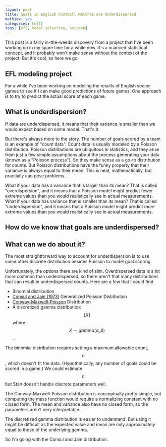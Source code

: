 ```yaml
---
layout: post
title: Goals in English Football Matches are Underdispersed
mathjax: yes
categories: [efl]
tags: [efl, model selection, poisson]
---
```


This post is a fairly in-the-weeds discovery from a project that I've been working on in my spare time for a while now. It's a nuanced statistical concept, and it probably won't make sense without the context of the project. But it's cool, so here we go.

## EFL modeling project

For a while I've been working on modeling the results of English soccer games to see if I can make good predictions of future games. One approach is to try to predict the actual score of each game.

## What is underdispersion?

If data are underdispersed, it means that their variance is smaller than we would expect based on some model. That's it.

But there's always more to the story. The number of goals scored by a team is an example of "count data". Count data is usually modeled by a Poisson distribution. Poisson distributions are ubiquitous in statistics, and they arise from just a few simple assumptions about the process generating your data (known as a "Poisson process"). So they make sense as a go-to distribution for counts. But Poisson distributions have the funny property that their variance is always equal to their mean. This is neat, mathematically, but practially can pose problems.

What if your data has a variance that is larger than its mean? That is called "overdispersion", and it means that a Poisson model might predict fewer extreme values than you would realistically see in actual measurements. What if your data has variance that is smaller than its mean? That is called "underdispersion", and it means that a Poisson model might predict more extreme values than you would realistically see in actual measurements.

## How do we know that goals are underdispersed?

## What can we do about it?

The most straightforward way to account for underdispersion is to use some other discrete distribution besides Poisson to model goal scoring. 

Unfortunately, the options there are kind of slim. Overdispersed data is a lot more common than underdispersed, so there aren't that many distributions that can result in underdispersed counts. Here are a few that I could find:
* Binomial distribution
* [Consul and Jain (1973)](https://www.jstor.org/stable/1267389) Generalized Poisson Distribution
* [Conway-Maxwell-Poisson](https://en.wikipedia.org/wiki/Conway%E2%80%93Maxwell%E2%80%93Poisson_distribution) Distribution
* A discretized gamma distribution: $$\lfloor X \rfloor$$ where $$X \sim gamma(\alpha, \beta)$$.

The binomial distribution requires setting a maximum allowable count, $$n$$, which doesn't fit the data. (Hypothetically, any number of goals could be scored in a game.) We could estimate $$n$$ but Stan doesn't handle discrete parameters well.

The Conway-Maxwell-Poisson distribution is conceptually pretty simple, but computing the mass function would require a normalizing constant with no closed form. The mean and variance also have no closed form, so the parameters aren't very interpretable.

The discretized gamma distribution is easier to understand. But using it might be difficult as the expected value and mean are only approximately equal to those of the underlying gamma.

So I'm going with the Consul and Jain distribution. 



